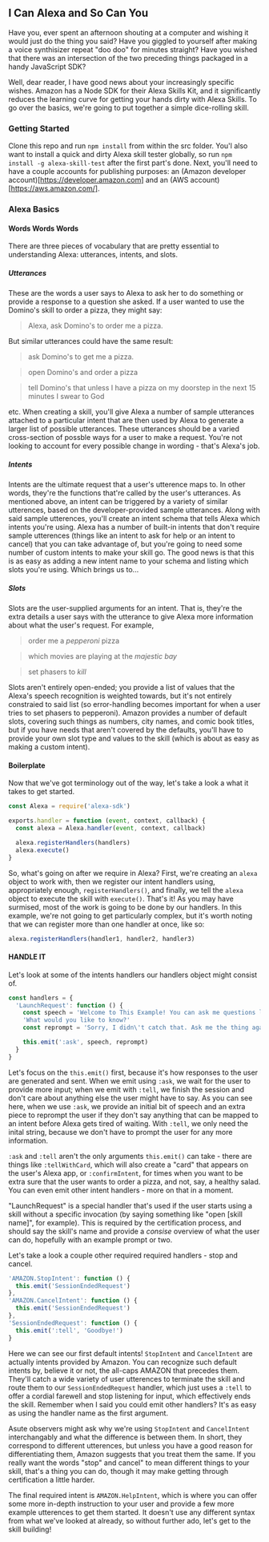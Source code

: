 ## I Can Alexa and So Can You
Have you, ever spent an afternoon shouting at a computer and wishing it would just do the thing you said? Have you giggled to yourself after making a voice synthisizer repeat "doo doo" for minutes straight? Have you wished that there was an intersection of the two preceding things packaged in a handy JavaScript SDK?

Well, dear reader, I have good news about your increasingly specific wishes. Amazon has a Node SDK for their Alexa Skills Kit, and it significantly reduces the learning curve for getting your hands dirty with Alexa Skills. To go over the basics, we're going to put together a simple dice-rolling skill.

### Getting Started
Clone this repo and run 
```npm install```
from within the src folder. You'l also want to install a quick and dirty Alexa skill tester globally, so run
```npm install -g alexa-skill-test```
after the first part's done. 
Next, you'll need to have a couple accounts for publishing purposes: an (Amazon developer account)[https://developer.amazon.com] and an (AWS account)[https://aws.amazon.com/].

### Alexa Basics

#### Words Words Words
There are three pieces of vocabulary that are pretty essential to understanding Alexa: utterances, intents, and slots.

##### Utterances
These are the words a user says to Alexa to ask her to do something or provide a response to a question she asked. If a user wanted to use the Domino's skill to order a pizza, they might say:

> Alexa, ask Domino's to order me a pizza.

But similar utterances could have the same result:

>ask Domino's to get me a pizza.

>open Domino's and order a pizza

>tell Domino's that unless I have a pizza on my doorstep in the next 15 minutes I swear to God

etc.
When creating a skill, you'll give Alexa a number of sample utterances attached to a particular intent that are then used by Alexa to generate a larger list of possible utterances. These utterances should be a varied cross-section of possble ways for a user to make a request. You're not looking to account for every possible change in wording - that's Alexa's job.

##### Intents
Intents are the ultimate request that a user's utterence maps to. In other words, they're the functions that're called by the user's utterances. As mentioned above, an intent can be triggered by a variety of similar utterences, based on the developer-provided sample utterances. 
Along with said sample utterences, you'll create an intent schema that tells Alexa which intents you're using. Alexa has a number of built-in intents that don't require sample utterences (things like an intent to ask for help or an intent to cancel) that you can take advantage of, but you're going to need some number of custom intents to make your skill go. The good news is that this is as easy as adding a new intent name to your schema and listing which slots you're using. Which brings us to...

##### Slots
Slots are the user-supplied arguments for an intent. That is, they're the extra details a user says with the utterance to give Alexa more information about what the user's request. For example,
> order me a *pepperoni* pizza

> which movies are playing at the *majestic bay*

> set phasers to *kill*

Slots aren't entirely open-ended; you provide a list of values that the Alexa's speech recognition is weighted towards, but it's not entirely constraied to said list (so error-handling becomes important for when a user tries to set phasers to pepperoni). Amazon provides a number of default slots, covering such things as numbers, city names, and comic book titles, but if you have needs that aren't covered by the defaults, you'll have to provide your own slot type and values to the skill (which is about as easy as making a custom intent).

#### Boilerplate
Now that we've got terminology out of the way, let's take a look a what it takes to get started.
```javascript
const Alexa = require('alexa-sdk')

exports.handler = function (event, context, callback) {
  const alexa = Alexa.handler(event, context, callback)

  alexa.registerHandlers(handlers)
  alexa.execute()
}
```
So, what's going on after we require in Alexa? First, we're creating an `alexa` object to work with, then we register our intent handlers using, appropriately enough, `registerHandlers()`, and finally, we tell the `alexa` object to execute the skill with `execute()`. That's it! As you may have surmised, most of the work is going to be done by our handlers. In this example, we're not going to get particularly complex, but it's worth noting that we can register more than one handler at once, like so:
```javascript
alexa.registerHandlers(handler1, handler2, handler3)
```

#### HANDLE IT
Let's look at some of the intents handlers our handlers object might consist of.
```javascript
const handlers = {
  'LaunchRequest': function () {
    const speech = 'Welcome to This Example! You can ask me questions like, "what?" or "just, why?". ' +
    'What would you like to know?'
    const reprompt = 'Sorry, I didn\'t catch that. Ask me the thing again.'

    this.emit(':ask', speech, reprompt)
  }
}
```
Let's focus on the `this.emit()` first, because it's how responses to the user are generated and sent. When we emit using `:ask`, we wait for the user to provide more input; when we emit with `:tell`, we finish the session and don't care about anything else the user might have to say. As you can see here, when we use `:ask`, we provide an initial bit of speech and an extra piece to reprompt the user if they don't say anything that can be mapped to an intent before Alexa gets tired of waiting. With `:tell`, we only need the inital string, because we don't have to prompt the user for any more information.

`:ask` and `:tell` aren't the only arguments `this.emit()` can take - there are things like `:tellWithCard`, which will also create a "card" that appears on the user's Alexa app, or `:confirmIntent`, for times when you want to be extra sure that the user wants to order a pizza, and not, say, a healthy salad. You can even emit other intent handlers - more on that in a moment. 

"LaunchRequest" is a special handler that's used if the user starts using a skill without a specific invocation (by saying something like "open [skill name]", for example). This is required by the certification process, and should say the skill's name and provide a *consise* overview of what the user can do, hopefully with an example prompt or two.

Let's take a look a couple other required required handlers - stop and cancel.
```javascript
'AMAZON.StopIntent': function () {
  this.emit('SessionEndedRequest')
},
'AMAZON.CancelIntent': function () {
  this.emit('SessionEndedRequest')
},
'SessionEndedRequest': function () {
  this.emit(':tell', 'Goodbye!')
}
```
Here we can see our first default intents! `StopIntent` and `CancelIntent` are actually intents provided by Amazon. You can recognize such default intents by, believe it or not, the all-caps AMAZON that precedes them. They'll catch a wide variety of user utterences to terminate the skill and route them to our `SessionEndedRequest` handler, which just uses a `:tell` to offer a cordial farewell and stop listening for input, which effectively ends the skill. Remember when I said you could emit other handlers? It's as easy as using the handler name as the first argument. 

Asute observers might ask why we're using `StopIntent` and `CancelIntent` interchangably and what the difference is between them. In short, they correspond to different utterences, but unless you have a good reason for differentiating them, Amazon suggests that you treat them the same. If you really want the words "stop" and cancel" to mean different things to your skill, that's a thing you can do, though it may make getting through certification a little harder.

The final required intent is `AMAZON.HelpIntent`, which is where you can offer some more in-depth instruction to your user and provide a few more example utterences to get them started. It doesn't use any different syntax from what we've looked at already, so without further ado, let's get to the skill building!
